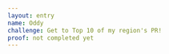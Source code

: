 ```yaml
---
layout: entry
name: Oddy
challenge: Get to Top 10 of my region's PR!
proof: not completed yet
---
```

